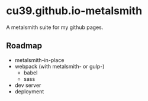 # cu39.github.io-metalsmith

A metalsmith suite for my github pages.

## Roadmap

* metalsmith-in-place
* webpack (with metalsmith- or gulp-)
  * babel
  * sass
* dev server
* deployment

